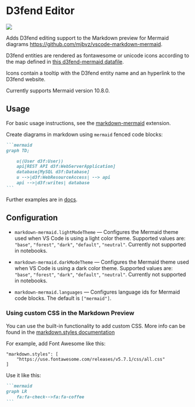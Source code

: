 # D3fend Editor

[![](https://vsmarketplacebadges.dev/version/ioggstream.d3fend-editor.png)](https://marketplace.visualstudio.com/items?itemName=ioggstream.d3fend-editor)

Adds D3fend editing support to the Markdown preview for Mermaid diagrams https://github.com/mjbvz/vscode-markdown-mermaid.

D3fend entities are rendered as fontawesome or unicode icons according to the map defined in [this d3fend-mermaid datafile](https://github.com/ioggstream/d3fend-mermaid/blob/10.8.637/packages/mermaid/src/dagre-wrapper/d3fendData.js).

Icons contain a tooltip with the D3fend entity name
and an hyperlink to the D3fend website.

Currently supports Mermaid version 10.8.0.

## Usage

For basic usage instructions, see the [markdown-mermaid](https://github.com/mjbvz/vscode-markdown-mermaid) extension.

Create diagrams in markdown using `mermaid` fenced code blocks:

~~~markdown
```mermaid
graph TD;

    u((User d3f:User))
    api[REST API d3f:WebServerApplication]
    database[MySQL d3f:Database]
    u -->|d3f:WebResourceAccess| --> api
    api -->|d3f:writes| database
```
~~~

Further examples are in [docs](./docs).

## Configuration

- `markdown-mermaid.lightModeTheme` — Configures the Mermaid theme used when VS Code is using a light color theme. Supported values are: `"base"`, `"forest"`, `"dark"`, `"default"`, `"neutral"`. Currently not supported in notebooks.

- `markdown-mermaid.darkModeTheme` — Configures the Mermaid theme used when VS Code is using a dark color theme. Supported values are: `"base"`, `"forest"`, `"dark"`, `"default"`, `"neutral"`. Currently not supported in notebooks.

- `markdown-mermaid.languages` — Configures language ids for Mermaid code blocks. The default is `["mermaid"]`.

### Using custom CSS in the Markdown Preview

You can use the built-in functionality to add custom CSS. More info can be found in the [markdown.styles documentation](https://code.visualstudio.com/Docs/languages/markdown#_using-your-own-css)

For example, add Font Awesome like this:

```
"markdown.styles": [
    "https://use.fontawesome.com/releases/v5.7.1/css/all.css"
]
```

Use it like this:

~~~markdown
```mermaid
graph LR
    fa:fa-check-->fa:fa-coffee
```
~~~
